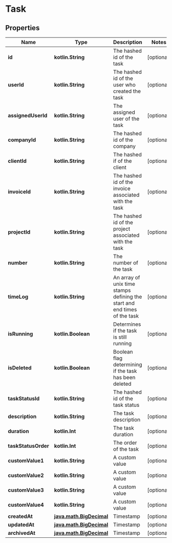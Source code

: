 
# Task

## Properties
Name | Type | Description | Notes
------------ | ------------- | ------------- | -------------
**id** | **kotlin.String** | The hashed id of the task |  [optional]
**userId** | **kotlin.String** | The hashed id of the user who created the task |  [optional]
**assignedUserId** | **kotlin.String** | The assigned user of the task |  [optional]
**companyId** | **kotlin.String** | The hashed id of the company |  [optional]
**clientId** | **kotlin.String** | The hashed if of the client |  [optional]
**invoiceId** | **kotlin.String** | The hashed id of the invoice associated with the task |  [optional]
**projectId** | **kotlin.String** | The hashed id of the project associated with the task |  [optional]
**number** | **kotlin.String** | The number of the task |  [optional]
**timeLog** | **kotlin.String** | An array of unix time stamps defining the start and end times of the task |  [optional]
**isRunning** | **kotlin.Boolean** | Determines if the task is still running |  [optional]
**isDeleted** | **kotlin.Boolean** | Boolean flag determining if the task has been deleted |  [optional]
**taskStatusId** | **kotlin.String** | The hashed id of the task status |  [optional]
**description** | **kotlin.String** | The task description |  [optional]
**duration** | **kotlin.Int** | The task duration |  [optional]
**taskStatusOrder** | **kotlin.Int** | The order of the task |  [optional]
**customValue1** | **kotlin.String** | A custom value |  [optional]
**customValue2** | **kotlin.String** | A custom value |  [optional]
**customValue3** | **kotlin.String** | A custom value |  [optional]
**customValue4** | **kotlin.String** | A custom value |  [optional]
**createdAt** | [**java.math.BigDecimal**](java.math.BigDecimal.md) | Timestamp |  [optional]
**updatedAt** | [**java.math.BigDecimal**](java.math.BigDecimal.md) | Timestamp |  [optional]
**archivedAt** | [**java.math.BigDecimal**](java.math.BigDecimal.md) | Timestamp |  [optional]



